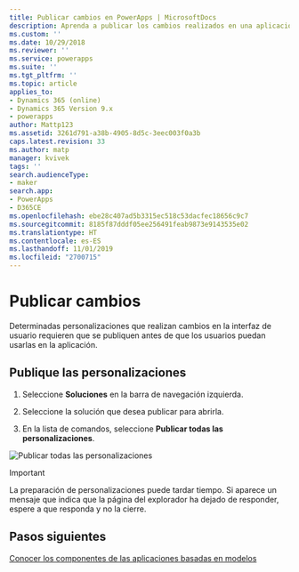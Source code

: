 ```yaml
---
title: Publicar cambios en PowerApps | MicrosoftDocs
description: Aprenda a publicar los cambios realizados en una aplicación
ms.custom: ''
ms.date: 10/29/2018
ms.reviewer: ''
ms.service: powerapps
ms.suite: ''
ms.tgt_pltfrm: ''
ms.topic: article
applies_to:
- Dynamics 365 (online)
- Dynamics 365 Version 9.x
- powerapps
author: Mattp123
ms.assetid: 3261d791-a38b-4905-8d5c-3eec003f0a3b
caps.latest.revision: 33
ms.author: matp
manager: kvivek
tags: ''
search.audienceType:
- maker
search.app:
- PowerApps
- D365CE
ms.openlocfilehash: ebe28c407ad5b3315ec518c53dacfec18656c9c7
ms.sourcegitcommit: 8185f87dddf05ee256491feab9873e9143535e02
ms.translationtype: HT
ms.contentlocale: es-ES
ms.lasthandoff: 11/01/2019
ms.locfileid: "2700715"
---
```

# <a name="publish-changes"></a>Publicar cambios 

 Determinadas personalizaciones que realizan cambios en la interfaz de usuario requieren que se publiquen antes de que los usuarios puedan usarlas en la aplicación. 
 
## <a name="publish-your-customizations"></a>Publique las personalizaciones

1.  Seleccione **Soluciones** en la barra de navegación izquierda.

2.  Seleccione la solución que desea publicar para abrirla.

3.  En la lista de comandos, seleccione **Publicar todas las personalizaciones**.  

![Publicar todas las personalizaciones](media/publish-all-customizations.PNG "Publicar todas las personalizaciones")  
  
> [!IMPORTANT]
>  La preparación de personalizaciones puede tardar tiempo. Si aparece un mensaje que indica que la página del explorador ha dejado de responder, espere a que responda y no la cierre.  

## <a name="next-steps"></a>Pasos siguientes
[Conocer los componentes de las aplicaciones basadas en modelos](../model-driven-apps/model-driven-app-components.md)
